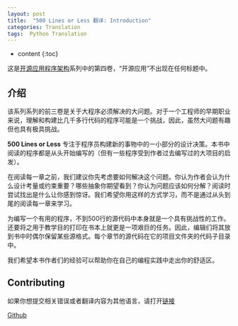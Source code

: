 ```yaml
---
layout: post
title:  "500 Lines or Less 翻译: Introduction" 
categories: Translation
tags:  Python Translation
---
```


* content
{:toc}

这是[开源应用程序架构](http://www.aosabook.org/en/index.html)系列中的第四卷，“开源应用”不出现在任何标题中。

## 介绍

该系列系列的前三卷是关于大程序必须解决的大问题。对于一个工程师的早期职业来说，理解和构建比几千多行代码的程序可能是一个挑战，因此，虽然大问题有趣但也具有极具挑战。

**500 Lines or Less** 专注于程序员构建新的事物中的一小部分的设计决策。本书中阅读的程序都是从头开始编写的（但有一些程序受到作者过去编写过的大项目的启发）。

在阅读每一章之前，我们建议你先考虑要如何解决这个问题。你认为作者会认为什么设计考量或约束重要？哪些抽象你期望看到？你认为问题应该如何分解？阅读时尝试找出是什么让你感到惊讶。我们希望你用这样的方式学习，而不是通过从头到尾的阅读每一章来学习。

为编写一个有用的程序，不到500行的源代码中本身就是一个具有挑战性的工作。还要将之用于教学目的打印在书本上就更是一项艰巨的任务。因此，编辑们将其放到书中时偶尔保留某些源格式。每个章节的源代码在它的项目文件夹的代码子目录中。

我们希望本书作者们的经验可以帮助你在自己的编程实践中走出你的舒适区。

## Contributing

如果你想提交相关错误或者翻译内容为其他语言，请打开[链接](https://github.com/aosabook/500lines/)

[Github](https://github.com/aosabook/500lines)

